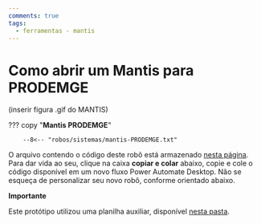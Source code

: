 ```yaml
---
comments: true
tags:
  - ferramentas - mantis
---
```


# Como abrir um Mantis para PRODEMGE

(inserir figura .gif do MANTIS)

??? copy "**Mantis PRODEMGE**"

        --8<-- "robos/sistemas/mantis-PRODEMGE.txt"

<!-- more -->

O arquivo contendo o código deste robô está armazenado [nesta página](https://github.com/lab-mg/automatizacoes/blob/main/robos/sistemas/mantis-PRODEMGE.txt). Para dar vida ao seu, clique na caixa **copiar e colar** abaixo, copie e cole o código disponível em um novo fluxo Power Automate Desktop.
Não se esqueça de personalizar seu novo robô, conforme orientado abaixo.

**Importante**

Este protótipo utilizou uma planilha auxiliar, disponível [nesta pasta](https://github.com/lab-mg/automatizacoes/blob/main/robos/sistemas/).